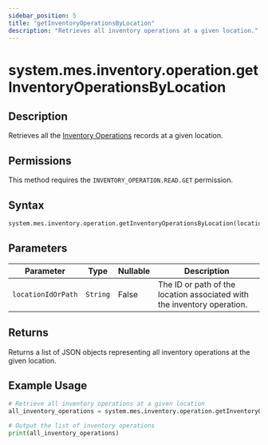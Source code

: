 ```yaml
---
sidebar_position: 5
title: "getInventoryOperationsByLocation"
description: "Retrieves all inventory operations at a given location."
---
```


# system.mes.inventory.operation.getInventoryOperationsByLocation

## Description

Retrieves all the [Inventory Operations](../../data-model/inventory-model/inventory-operation) records at a given location.


## Permissions

This method requires the `INVENTORY_OPERATION.READ.GET` permission.

## Syntax

```python
system.mes.inventory.operation.getInventoryOperationsByLocation(locationIdOrPath)
```

## Parameters

| Parameter          | Type     | Nullable | Description                                                             |
|--------------------|----------|----------|-------------------------------------------------------------------------|
| `locationIdOrPath` | `String` | False    | The ID or path of the location associated with the inventory operation. |

## Returns

Returns a list of JSON objects representing all inventory operations at the given location.

## Example Usage

```python
# Retrieve all inventory operations at a given location
all_inventory_operations = system.mes.inventory.operation.getInventoryOperationsByLocation('DairyCo')

# Output the list of inventory operations
print(all_inventory_operations)
```
